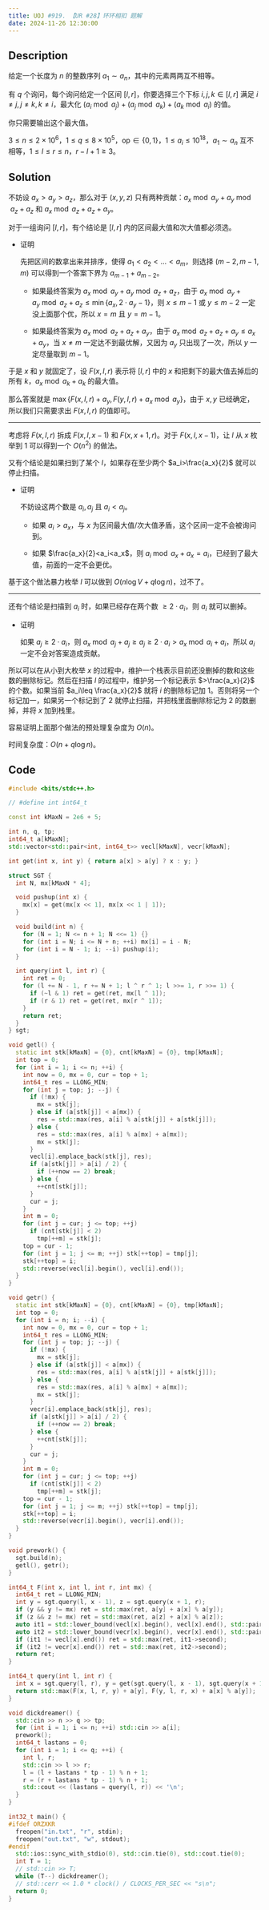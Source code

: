 ```yaml
---
title: UOJ #919. 【UR #28】环环相扣 题解
date: 2024-11-26 12:30:00
---
```


## Description

给定一个长度为 $n$ 的整数序列 $a_1\sim a_n$，其中的元素两两互不相等。

有 $q$ 个询问，每个询问给定一个区间 $[l,r]$，你要选择三个下标 $i,j,k\in[l,r]$ 满足 $i\neq j,j\neq k,k\neq i$，最大化 $(a_i\bmod a_j)+(a_j\bmod a_k)+(a_k\bmod a_i)$ 的值。

你只需要输出这个最大值。

$3\leq n\leq2\times10^6$，$1\leq q\leq8\times10^5$，$\text{op}\in\{0,1\}$，$1\leq a_i\leq10^{18}$，$a_1\sim a_n$ 互不相等，$1\leq l\leq r\leq n$，$r-l+1\geq3$。

## Solution

不妨设 $a_x>a_y>a_z$，那么对于 $(x,y,z)$ 只有两种贡献：$a_x\bmod a_y+a_y\bmod a_z+a_z$ 和 $a_x\bmod a_z+a_z+a_y$。

对于一组询问 $[l,r]$，有个结论是 $[l,r]$ 内的区间最大值和次大值都必须选。

- 证明

  先把区间的数拿出来并排序，使得 $a_1<a_2<\ldots<a_m$，则选择 $(m-2,m-1,m)$ 可以得到一个答案下界为 $a_{m-1}+a_{m-2}$。

  - 如果最终答案为 $a_x\bmod a_y+a_y\bmod a_z+a_z$，由于 $a_x\bmod a_y+a_y\bmod a_z+a_z\leq\min\{a_x,2\cdot a_y-1\}$，则 $x\leq m-1$ 或 $y\leq m-2$ 一定没上面那个优，所以 $x=m$ 且 $y=m-1$。

  - 如果最终答案为 $a_x\bmod a_z+a_z+a_y$，由于 $a_x\bmod a_z+a_z+a_y\leq a_x+a_y$，当 $x\neq m$ 一定达不到最优解，又因为 $a_y$ 只出现了一次，所以 $y$ 一定尽量取到 $m-1$。

于是 $x$ 和 $y$ 就固定了，设 $F(x,l,r)$ 表示将 $[l,r]$ 中的 $x$ 和把剩下的最大值去掉后的所有 $k$，$a_x\bmod a_k+a_k$ 的最大值。

那么答案就是 $\max\{F(x,l,r)+a_y,F(y,l,r)+a_x\bmod a_y\}$，由于 $x,y$ 已经确定，所以我们只需要求出 $F(x,l,r)$ 的值即可。

---

考虑将 $F(x,l,r)$ 拆成 $F(x,l,x-1)$ 和 $F(x,x+1,r)$。对于 $F(x,l,x-1)$，让 $l$ 从 $x$ 枚举到 $1$ 可以得到一个 $O(n^2)$ 的做法。

又有个结论是如果扫到了某个 $l$，如果存在至少两个 $a_i>\frac{a_x}{2}$ 就可以停止扫描。

- 证明

  不妨设这两个数是 $a_i,a_j$ 且 $a_i<a_j$。

  - 如果 $a_i>a_x$，与 $x$ 为区间最大值/次大值矛盾，这个区间一定不会被询问到。

  - 如果 $\frac{a_x}{2}<a_i<a_x$，则 $a_i\bmod a_x+a_x=a_i$，已经到了最大值，前面的一定不会更优。

基于这个做法暴力枚举 $l$ 可以做到 $O(n\log V+q\log n)$，过不了。

---

还有个结论是扫描到 $a_i$ 时，如果已经存在两个数 $\geq 2\cdot a_i$，则 $a_i$ 就可以删掉。

- 证明

  如果 $a_j\geq 2\cdot a_i$，则 $a_x\bmod a_j+a_j\geq a_j\geq 2\cdot a_i>a_x\bmod a_i+a_i$，所以 $a_i$ 一定不会对答案造成贡献。

所以可以在从小到大枚举 $x$ 的过程中，维护一个栈表示目前还没删掉的数和这些数的删除标记。然后在扫描 $l$ 的过程中，维护另一个标记表示 $>\frac{a_x}{2}$ 的个数。如果当前 $a_i\leq \frac{a_x}{2}$ 就将 $i$ 的删除标记加 $1$。否则将另一个标记加一，如果另一个标记到了 $2$ 就停止扫描，并把栈里面删除标记为 $2$ 的数删掉，并将 $x$ 加到栈里。

容易证明上面那个做法的预处理复杂度为 $O(n)$。

时间复杂度：$O(n+q\log n)$。

## Code

```C++
#include <bits/stdc++.h>

// #define int int64_t

const int kMaxN = 2e6 + 5;

int n, q, tp;
int64_t a[kMaxN];
std::vector<std::pair<int, int64_t>> vecl[kMaxN], vecr[kMaxN];

int get(int x, int y) { return a[x] > a[y] ? x : y; }

struct SGT {
  int N, mx[kMaxN * 4];

  void pushup(int x) {
    mx[x] = get(mx[x << 1], mx[x << 1 | 1]);
  }

  void build(int n) {
    for (N = 1; N <= n + 1; N <<= 1) {}
    for (int i = N; i <= N + n; ++i) mx[i] = i - N;
    for (int i = N - 1; i; --i) pushup(i);
  }

  int query(int l, int r) {
    int ret = 0;
    for (l += N - 1, r += N + 1; l ^ r ^ 1; l >>= 1, r >>= 1) {
      if (~l & 1) ret = get(ret, mx[l ^ 1]);
      if (r & 1) ret = get(ret, mx[r ^ 1]);
    }
    return ret;
  }
} sgt;

void getl() {
  static int stk[kMaxN] = {0}, cnt[kMaxN] = {0}, tmp[kMaxN];
  int top = 0;
  for (int i = 1; i <= n; ++i) {
    int now = 0, mx = 0, cur = top + 1;
    int64_t res = LLONG_MIN;
    for (int j = top; j; --j) {
      if (!mx) {
        mx = stk[j];
      } else if (a[stk[j]] < a[mx]) {
        res = std::max(res, a[i] % a[stk[j]] + a[stk[j]]);
      } else {
        res = std::max(res, a[i] % a[mx] + a[mx]);
        mx = stk[j];
      }
      vecl[i].emplace_back(stk[j], res);
      if (a[stk[j]] > a[i] / 2) {
        if (++now == 2) break;
      } else {
        ++cnt[stk[j]];
      }
      cur = j;
    }
    int m = 0;
    for (int j = cur; j <= top; ++j)
      if (cnt[stk[j]] < 2)
        tmp[++m] = stk[j];
    top = cur - 1;
    for (int j = 1; j <= m; ++j) stk[++top] = tmp[j];
    stk[++top] = i;
    std::reverse(vecl[i].begin(), vecl[i].end());
  }
}

void getr() {
  static int stk[kMaxN] = {0}, cnt[kMaxN] = {0}, tmp[kMaxN];
  int top = 0;
  for (int i = n; i; --i) {
    int now = 0, mx = 0, cur = top + 1;
    int64_t res = LLONG_MIN;
    for (int j = top; j; --j) {
      if (!mx) {
        mx = stk[j];
      } else if (a[stk[j]] < a[mx]) {
        res = std::max(res, a[i] % a[stk[j]] + a[stk[j]]);
      } else {
        res = std::max(res, a[i] % a[mx] + a[mx]);
        mx = stk[j];
      }
      vecr[i].emplace_back(stk[j], res);
      if (a[stk[j]] > a[i] / 2) {
        if (++now == 2) break;
      } else {
        ++cnt[stk[j]];
      }
      cur = j;
    }
    int m = 0;
    for (int j = cur; j <= top; ++j)
      if (cnt[stk[j]] < 2)
        tmp[++m] = stk[j];
    top = cur - 1;
    for (int j = 1; j <= m; ++j) stk[++top] = tmp[j];
    stk[++top] = i;
    std::reverse(vecr[i].begin(), vecr[i].end());
  }
}

void prework() {
  sgt.build(n);
  getl(), getr();
}

int64_t F(int x, int l, int r, int mx) {
  int64_t ret = LLONG_MIN;
  int y = sgt.query(l, x - 1), z = sgt.query(x + 1, r);
  if (y && y != mx) ret = std::max(ret, a[y] + a[x] % a[y]);
  if (z && z != mx) ret = std::max(ret, a[z] + a[x] % a[z]);
  auto it1 = std::lower_bound(vecl[x].begin(), vecl[x].end(), std::pair<int, int64_t>{l, LLONG_MIN});
  auto it2 = std::lower_bound(vecr[x].begin(), vecr[x].end(), std::pair<int, int64_t>{r, LLONG_MAX}, std::greater<>());
  if (it1 != vecl[x].end()) ret = std::max(ret, it1->second);
  if (it2 != vecr[x].end()) ret = std::max(ret, it2->second);
  return ret;
}

int64_t query(int l, int r) {
  int x = sgt.query(l, r), y = get(sgt.query(l, x - 1), sgt.query(x + 1, r));
  return std::max(F(x, l, r, y) + a[y], F(y, l, r, x) + a[x] % a[y]);
}

void dickdreamer() {
  std::cin >> n >> q >> tp;
  for (int i = 1; i <= n; ++i) std::cin >> a[i];
  prework();
  int64_t lastans = 0;
  for (int i = 1; i <= q; ++i) {
    int l, r;
    std::cin >> l >> r;
    l = (l + lastans * tp - 1) % n + 1;
    r = (r + lastans * tp - 1) % n + 1;
    std::cout << (lastans = query(l, r)) << '\n';
  }
}

int32_t main() {
#ifdef ORZXKR
  freopen("in.txt", "r", stdin);
  freopen("out.txt", "w", stdout);
#endif
  std::ios::sync_with_stdio(0), std::cin.tie(0), std::cout.tie(0);
  int T = 1;
  // std::cin >> T;
  while (T--) dickdreamer();
  // std::cerr << 1.0 * clock() / CLOCKS_PER_SEC << "s\n";
  return 0;
}
```